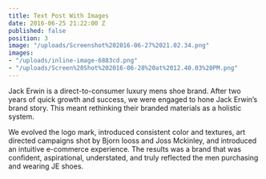 ```yaml
---
title: Text Post With Images
date: 2016-06-25 21:22:00 Z
published: false
position: 3
image: "/uploads/Screenshot%202016-06-27%2021.02.34.png"
images:
- "/uploads/inline-image-6883cd.png"
- "/uploads/Screen%20Shot%202016-06-28%20at%2012.40.03%20PM.png"
---
```


Jack Erwin is a direct-to-consumer luxury mens shoe brand. After two years of quick growth and success, we were engaged to hone Jack Erwin’s brand story. This meant rethinking their branded materials as a holistic system.

We evolved the logo mark, introduced consistent color and textures, art directed campaigns shot by Bjorn Iooss and Joss Mckinley, and introduced an intuitive e-commerce experience. The results was a brand that was confident, aspirational, understated, and truly reflected the men purchasing and wearing JE shoes.